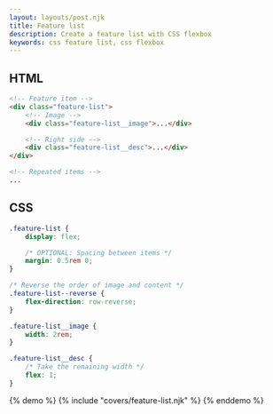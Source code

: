 ```yaml
---
layout: layouts/post.njk
title: Feature list
description: Create a feature list with CSS flexbox
keywords: css feature list, css flexbox
---
```


## HTML

```html
<!-- Feature item -->
<div class="feature-list">
    <!-- Image -->
    <div class="feature-list__image">...</div>

    <!-- Right side -->
    <div class="feature-list__desc">...</div>
</div>

<!-- Repeated items -->
...
```

## CSS

```css
.feature-list {
    display: flex;

    /* OPTIONAL: Spacing between items */
    margin: 0.5rem 0;
}

/* Reverse the order of image and content */
.feature-list--reverse {
    flex-direction: row-reverse;
}

.feature-list__image {
    width: 2rem;
}

.feature-list__desc {
    /* Take the remaining width */
    flex: 1;
}
```

{% demo %}
{% include "covers/feature-list.njk" %}
{% enddemo %}
